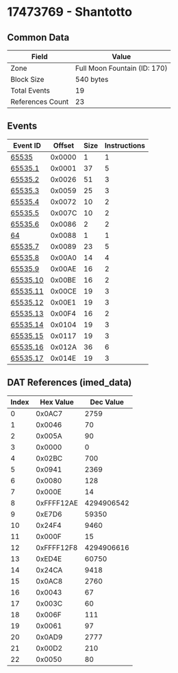 # 17473769 - Shantotto

## Common Data

| Field            | Value                        |
|------------------|------------------------------|
| Zone             | Full Moon Fountain (ID: 170) |
| Block Size       | 540 bytes                    |
| Total Events     | 19                           |
| References Count | 23                           |

## Events

| Event ID                  | Offset   |   Size |   Instructions |
|---------------------------|----------|--------|----------------|
| [65535](./65535.md)       | 0x0000   |      1 |              1 |
| [65535.1](./65535.1.md)   | 0x0001   |     37 |              5 |
| [65535.2](./65535.2.md)   | 0x0026   |     51 |              3 |
| [65535.3](./65535.3.md)   | 0x0059   |     25 |              3 |
| [65535.4](./65535.4.md)   | 0x0072   |     10 |              2 |
| [65535.5](./65535.5.md)   | 0x007C   |     10 |              2 |
| [65535.6](./65535.6.md)   | 0x0086   |      2 |              2 |
| [64](./64.md)             | 0x0088   |      1 |              1 |
| [65535.7](./65535.7.md)   | 0x0089   |     23 |              5 |
| [65535.8](./65535.8.md)   | 0x00A0   |     14 |              4 |
| [65535.9](./65535.9.md)   | 0x00AE   |     16 |              2 |
| [65535.10](./65535.10.md) | 0x00BE   |     16 |              2 |
| [65535.11](./65535.11.md) | 0x00CE   |     19 |              3 |
| [65535.12](./65535.12.md) | 0x00E1   |     19 |              3 |
| [65535.13](./65535.13.md) | 0x00F4   |     16 |              2 |
| [65535.14](./65535.14.md) | 0x0104   |     19 |              3 |
| [65535.15](./65535.15.md) | 0x0117   |     19 |              3 |
| [65535.16](./65535.16.md) | 0x012A   |     36 |              6 |
| [65535.17](./65535.17.md) | 0x014E   |     19 |              3 |

## DAT References (imed_data)

|   Index | Hex Value   |   Dec Value |
|---------|-------------|-------------|
|       0 | 0x0AC7      |        2759 |
|       1 | 0x0046      |          70 |
|       2 | 0x005A      |          90 |
|       3 | 0x0000      |           0 |
|       4 | 0x02BC      |         700 |
|       5 | 0x0941      |        2369 |
|       6 | 0x0080      |         128 |
|       7 | 0x000E      |          14 |
|       8 | 0xFFFF12AE  |  4294906542 |
|       9 | 0xE7D6      |       59350 |
|      10 | 0x24F4      |        9460 |
|      11 | 0x000F      |          15 |
|      12 | 0xFFFF12F8  |  4294906616 |
|      13 | 0xED4E      |       60750 |
|      14 | 0x24CA      |        9418 |
|      15 | 0x0AC8      |        2760 |
|      16 | 0x0043      |          67 |
|      17 | 0x003C      |          60 |
|      18 | 0x006F      |         111 |
|      19 | 0x0061      |          97 |
|      20 | 0x0AD9      |        2777 |
|      21 | 0x00D2      |         210 |
|      22 | 0x0050      |          80 |

